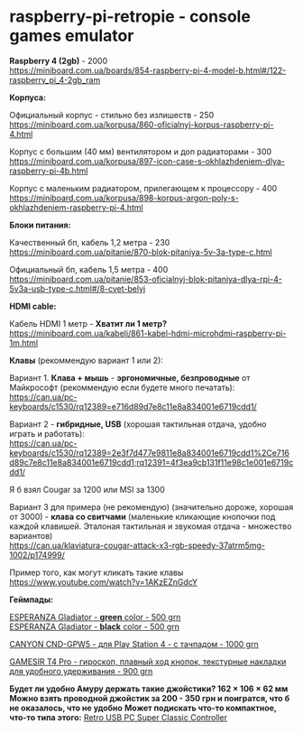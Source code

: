 # raspberry-pi-retropie - console games emulator

__Raspberry 4 (2gb)__  - 2000  
https://miniboard.com.ua/boards/854-raspberry-pi-4-model-b.html#/122-raspberry_pi_4-2gb_ram

__Корпуса:__  

Официальный корпус - стильно без излишеств - 250  
https://miniboard.com.ua/korpusa/860-oficialnyj-korpus-raspberry-pi-4.html

Корпус с большим (40 мм) вентилятором и доп радиаторами - 300  
https://miniboard.com.ua/korpusa/897-icon-case-s-okhlazhdeniem-dlya-raspberry-pi-4b.html

Корпус с маленьким радиатором, прилегающем к процессору - 400  
https://miniboard.com.ua/korpusa/898-korpus-argon-poly-s-okhlazhdeniem-raspberry-pi-4.html

__Блоки питания:__

Качественный бп, кабель 1,2 метра - 230  
https://miniboard.com.ua/pitanie/870-blok-pitaniya-5v-3a-type-c.html

Официальный бп, кабель 1,5 метра - 400  
https://miniboard.com.ua/pitanie/853-oficialnyj-blok-pitaniya-dlya-rpi-4-5v3a-usb-type-c.html#/8-cvet-belyj

__HDMI cable:__

Кабель HDMI 1 метр - __Хватит ли 1 метр?__ 
https://miniboard.com.ua/kabeli/861-kabel-hdmi-microhdmi-raspberry-pi-1m.html



__Клавы__ (рекоммендую вариант 1 или 2): 

Вариант 1. __Клава + мышь__ - __эргономичные, безпроводные__ от Майкрософт (рекоммендую если будете много печатать):  
https://can.ua/pc-keyboards/c1530/rq12389=e716d89d7e8c11e8a834001e6719cdd1/

Вариант 2 - __гибридные, USB__ (хорошая тактильная отдача, удобно играть и работать):  
https://can.ua/pc-keyboards/c1530/rq12389=2e3f7d477e9811e8a834001e6719cdd1%2Ce716d89c7e8c11e8a834001e6719cdd1;rq12391=4f3ea9cb131f11e98c1e001e6719cdd1/

Я б взял Cougar за 1200 или MSI за 1300

Вариант 3 для примера (не рекомендую) (значительно дороже, хорошая от 3000) - __клава со свитчами__ (маленькие кликающие кнопочки под каждой клавишей. Эталоная тактильная и звукомая отдача - множество вариантов)  
https://can.ua/klaviatura-cougar-attack-x3-rgb-speedy-37atrm5mg-1002/p174999/  

Пример того, как могут кликать такие клавы  
https://www.youtube.com/watch?v=1AKzEZnGdcY

__Геймпады:__  

[ESPERANZA Gladiator - __green__ color - 500 grn](https://can.ua/esperanza-gladiator-egg108g-black-green/p146230/#tab=characteristics)  
[ESPERANZA Gladiator - __black__ color - 500 grn](https://can.ua/esperanza-gladiator-egg108k-black/p146231/)  

[CANYON CND-GPW5 - для Play Station 4 - с тачпадом - 1000 grn](https://can.ua/canyon-cnd-gpw5/p222426/)

[GAMESIR T4 Pro - гироскоп, плавный ход кнопок, текстурные накладки для удобного удерживания - 900 grn](https://can.ua/gamesir-t4-pro/p238194/)

__Будет ли удобно Амуру держать такие джойстики? 162 × 106 × 62 мм__
__Можно взять проводной джойстик за 200 - 350 грн и поигратся, что б не оказалось, что не удобно__
__Может подискать что-то компактное, что-то типа этого:__
[Retro USB PC Super Classic Controller](https://www.amazon.com/dp/B07MBF7FN1?tag=makeusw-20&linkCode=ogi&th=1&psc=1)


